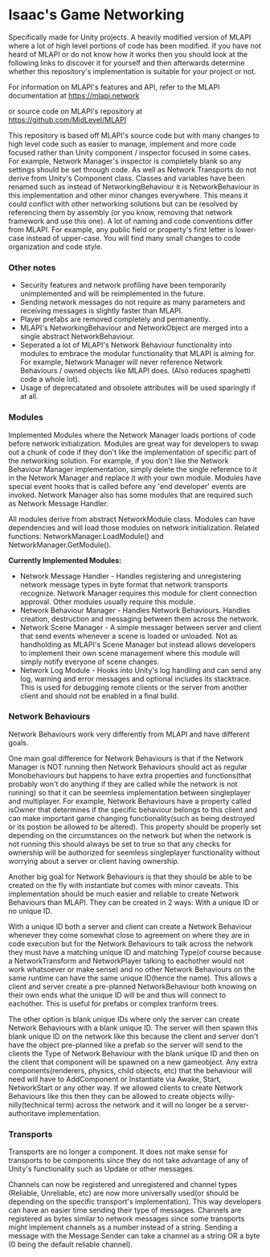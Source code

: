 # Isaac's Game Networking
 Specifically made for Unity projects. A heavily modified version of MLAPI where a lot of high level portions of code has been modified. If you have not heard of MLAPI or do not know how it works then you should look at the following links to discover it for yourself and then afterwards determine whether this repository's implementation is suitable for your project or not.

 For information on MLAPI's features and API, refer to the MLAPI documentation at https://mlapi.network

or source code on MLAPI's repository at https://github.com/MidLevel/MLAPI



This repository is based off MLAPI's source code but with many changes to high level code such as easier to manage, implement and more code focused rather than Unity component / inspector focused in some cases. For example, Network Manager's inspector is completely blank so any settings should be set through code. As well as Network Transports do not derive from Unity's Component class. Classes and variables have been renamed such as instead of NetworkingBehaviour it is NetworkBehaviour in this implementation and other minor changes everywhere. This means it could conflict with other networking solutions but can be resolved by referencing them by assembly (or you know, removing that network framework and use this one). A lot of naming and code conventions differ from MLAPI. For example, any public field or property's first letter is lower-case instead of upper-case. You will find many small changes to code organization and code style.


### Other notes

 - Security features and network profiling have been temporarily unimplemented and will be reimplemented in the future.
 - Sending network messages do not require as many parameters and receiving messages is slightly faster than MLAPI.
 - Player prefabs are removed completely and permanently.
 - MLAPI's NetworkingBehaviour and NetworkObject are merged into a single abstract NetworkBehaviour.
 - Seperated a lot of MLAPI's Network Behaviour functionality into modules to embrace the modular functionality that MLAPI is aiming for. For example, Network Manager will never reference Network Behaviours / owned objects like MLAPI does. (Also reduces spaghetti code a whole lot).
 - Usage of deprecatated and obsolete attributes will be used sparingly if at all.

### Modules
 Implemented Modules where the Network Manager loads portions of code before network initialization. Modules are great way for developers to swap out a chunk of code if they don't like the implementation of specific part of the networking solution. For example, if you don't like the Network Behaviour Manager implementation, simply delete the single reference to it in the Network Manager and replace it with your own module. Modules have special event hooks that is called before any 'end developer' events are invoked. Network Manager also has some modules that are required such as Network Message Handler.

All modules derive from abstract NetworkModule class. Modules can have dependencies and will load those modules on network initialization. Related functions: NetworkManager.LoadModule<T>() and NetworkManager.GetModule<T>().


**Currently Implemented Modules:**

- Network Message Handler - Handles registering and unregistering network message types in byte format that network transports recognize. Network Manager requires this module for client connection approval. Other modules usually require this module.
- Network Behaviour Manager - Handles Network Behaviours. Handles creation, destruction and messaging between them across the network.
- Network Scene Manager - A simple messager between server and client that send events whenever a scene is loaded or unloaded. Not as handholding as MLAPI's Scene Manager but instead allows developers to implement their own scene management where this module will simply notify everyone of scene changes.
- Network Log Module - Hooks into Unity's log handling and can send any log, warning and error messages and optional includes its stacktrace. This is used for debugging remote clients or the server from another client and should not be enabled in a final build.


### Network Behaviours
 Network Behaviours work very differently from MLAPI and have different goals.

One main goal difference for Network Behaviours is that if the Network Manager is NOT running then Network Behaviours should act as regular Monobehaviours but happens to have extra properties and functions(that probably won't do anything if they are called while the network is not running) so that it can be seemless implementation between singleplayer and multiplayer. For example, Network Behaviours have a property called isOwner that determines if the specific behaviour belongs to this client and can make important game changing functionality(such as being destroyed or its postion be allowed to be altered). This property should be properly set depending on the circumstances on the network but when the network is not running this should always be set to true so that any checks for ownership will be authorized for seemless singleplayer functionality without worrying about a server or client having ownership.

Another big goal for Network Behaviours is that they should be able to be created on the fly with instantiate but comes with minor caveats. This implementation should be much easier and reliable to create Network Behaviours than MLAPI. They can be created in 2 ways: With a unique ID or no unique ID.

With a unique ID both a server and client can create a Network Behaviour whenever they come somewhat close to agreement on where they are in code execution but for the Network Behaviours to talk across the network they must have a matching unique ID and matching Type(of course because a NetworkTransform and NetworkPlayer talking to eachother would not work whatsoever or make sense) and no other Network Behaviours on the same runtime can have the same unique ID(hence the name). This allows a client and server create a pre-planned NetworkBehaviour both knowing on their own ends what the unique ID will be and thus will connect to eachother. This is useful for prefabs or complex tranform trees.

The other option is blank unique IDs where only the server can create Network Behaviours with a blank unique ID. The server will then spawn this blank unique ID on the network like this because the client and server don't have the object pre-planned like a prefab so the server will send to the clients the Type of Network Behaviour with the blank unique ID and then on the client that component will be spawned on a new gameobject. Any extra components(renderers, physics, child objects, etc) that the behaviour will need will have to AddComponent or Instantiate via Awake, Start, NetworkStart or any other way. If we allowed clients to create Network Behaviours like this then they can be allowed to create objects willy-nilly(technical term) across the network and it will no longer be a server-authoritave implementation.


### Transports
 Transports are no longer a component. It does not make sense for transports to be components since they do not take advantage of any of Unity's functionality such as Update or other messages.

Channels can now be registered and unregistered and channel types (Reliable, Unreliable, etc) are now more universally used(or should be depending on the specific transport's implementation). This way developers can have an easier time sending their type of messages. Channels are registered as bytes similar to network messages since some transports might implement channels as a number instead of a string. Sending a message with the Message Sender can take a channel as a string OR a byte (0 being the default reliable channel).